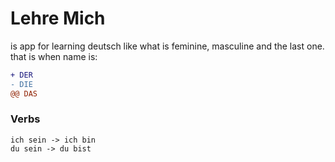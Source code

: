 # Lehre Mich
is app for learning deutsch like what is feminine, masculine and the last one.
that is when name is: 

```diff
+ DER
- DIE 
@@ DAS
```
### Verbs
```
ich sein -> ich bin
du sein -> du bist
```
